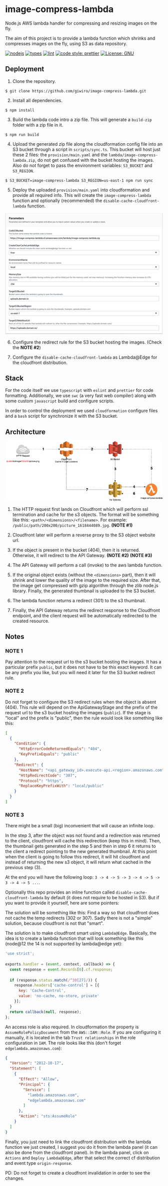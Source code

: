 # image-compress-lambda
Node.js AWS lambda handler for compressing and resizing images on the fly.

The aim of this project is to provide a lambda function which shrinks and compresses images on the fly, using S3 as
data repository.

[![nodejs](https://badges.aleen42.com/src/node.svg)](https://nodejs.org/)
[![types](https://badges.aleen42.com/src/typescript.svg)](https://www.typescriptlang.org/)
[![lint](https://badges.aleen42.com/src/eslint.svg)](https://eslint.org/)
[![code style: prettier](https://img.shields.io/badge/code_style-prettier-ff69b4.svg)](https://github.com/prettier/prettier)
[![License: GNU](https://img.shields.io/badge/License-GNU-blue.svg)](https://www.gnu.org/licenses/gpl-3.0.en.html)

## Deployment

1. Clone the repository.

```
$ git clone https://github.com/giwiro/image-compress-lambda.git
```

2. Install all dependencies.

```
$ npm install
```

3. Build the lambda code intro a zip file. This will generate a `build-zip` folder with a zip file in it.

```
$ npm run build
```

4. Upload the generated zip file along the cloudformation config file into an S3 bucket through a script in
   `scripts/sync.ts`. This bucket will host just these 2 files: the `provision/main.yaml` and the
   `lambda/image-compress-lambda.zip`, do not get confused with the bucket hosting the images. Also do not
   forget to pass the environment variables: `S3_BUCKET` and `S3_REGION`.

```
$ S3_BUCKET=image-compress-lambda S3_REGION=us-east-1 npm run sync
```

5. Deploy the uploaded `provision/main.yaml` into cloudformation and provide all required info. This will
   create the `image-compress-lambda` function and optionally (recommended) the `disable-cache-cloudfront-lambda`
   function.

![parameters](resources/cf-parameters.png?raw=true)

6. Configure the redirect rule for the S3 bucket hosting the images. (Check the **NOTE #2**)

7. Configure the `disable-cache-cloudfront-lambda` as Lambda@Edge for the cloudfront distribution.

## Stack

For the code itself we use `typescript` with `eslint` and `prettier` for code formatting. Additionally, we use
`swc` (a very fast web compiler) along with some custom `javascript` build and configure scripts.

In order to control the deployment we used `cloudformation` configure files and a `bash` script for synchronize
it with the S3 bucket.

## Architecture

![architecture](resources/image-compress-lambda-architecture.png?raw=true)

1. The HTTP request first lands on Cloudfront which will perform ssl termination and cache for the s3 objects.
   The format will be something like this: `<path>/<dimensions>/<filename>`.
   For example: `/public/path/200x200/picture_1618444089.jpg`.
   **(NOTE #1)**

3. Cloudfront later will perform a reverse proxy to the S3 object website url.

4. If the object is present in the bucket (404), then it is returned. Otherwise, it will redirect to the API Gateway.
   **(NOTE #2)** **(NOTE #3)**

5. The API Gateway will perform a call (invoke) to the aws lambda function.

6. If the original object exists (without the `<dimensions>` part), then it will shrink and lower the quality of the image
   to the required size. After that, the image get compressed with gzip algorithm through the zlib node.js library. Finally,
   the generated thumbnail is uploaded to the S3 bucket.

7. The lambda function returns a redirect (301) to the s3 thumbnail.

8. Finally, the API Gateway returns the redirect response to the Cloudfront endpoint, and the client request will be
   automatically redirected to the created resource.

## Notes

### NOTE 1

Pay attention to the request url to the s3 bucket hosting the images. It has a particular prefix `public`, but it does not have
to be this exact keyword. It can be any prefix you like, but you will need it later for the S3 bucket redirect rule. 

### NOTE 2

Do not forget to configure the S3 redirect rules when the object is absent (404). This rule will depend on the ApiGatewayStage
and the prefix of the request url to the s3 bucket hosting the images (`public`).
If the stage is "local" and the prefix is "public", then the rule would look like something like this:

```json
[
  {
    "Condition": {
      "HttpErrorCodeReturnedEquals": "404",
      "KeyPrefixEquals": "public"
    },
    "Redirect": {
      "HostName": "<api_gateway_id>.execute-api.<region>.amazonaws.com",
      "HttpRedirectCode": "307",
      "Protocol": "https",
      "ReplaceKeyPrefixWith": "local/public"
    }
  }
]
```

### NOTE 3

There might be a small (big) inconvenient that will cause an infinite loop.

In the step 3, after the object was not found and a redirection was returned to the client, cloudfront will cache this
redirection (keep this in mind).
Then, the thumbnail gets generated in the step 5 and then in step 6 it returns to the client a redirect pointing to the new
generated thumbnail. At this point when the client is going to follow this redirect, it will hit cloudfront and instead of
returning the new s3 object, it will return what cached in the previous step (3).

At the end you will have the following loop: `3 -> 4 -> 5 -> 3 -> 4 -> 5 -> 3 -> 4 -> 5 ...`.

Optionally this repo provides an inline function called `disable-cache-cloudfront-lambda` by default (it does not require to be
hosted in S3). But if you want to provide it yourself, here are some pointers:

The solution will be something like this: Find a way so that cloudfront does not cache the temp redirects (302 or 307).
Sadly there is not a "simple" solution, because cloudfront is not that "smart".

The solution is to make cloudfront smart using `Lambda@Edge`. Basically, the idea is to create a lambda function that will
look something like this (node@12 the 14 is not supported by lambda@edge yet):

```javascript
'use strict';

exports.handler = (event, context, callback) => {
  const response = event.Records[0].cf.response;
  
  if (response.status.match(/^30[27]/)) {
    response.headers['cache-control'] = [{ 
      key: 'Cache-Control', 
      value: 'no-cache, no-store, private' 
    }];
  }
  return callback(null, response);
};

```

An access role is also required. In cloudformation the property is `AssumeRolePolicyDocument` from the `AWS::IAM::Role`.
If you are configuring it manually, it is located in the tab `Trust relationships` in the role configuration in `IAM`.
The role looks like this (don't forget `edgelambda.amazonaws.com`):

```json
{
  "Version": "2012-10-17",
  "Statement": [
    {
      "Effect": "Allow",
      "Principal": {
        "Service": [
          "lambda.amazonaws.com",
          "edgelambda.amazonaws.com"
        ]
      },
      "Action": "sts:AssumeRole"
    }
  ]
}
```

Finally, you just need to link the cloudfront distribution with the lambda function we just created, I suggest you do it 
from the lambda panel (it can also be done from the cloudfront panel).
In the lambda panel, click on `Actions` and `Deploy Lambda@Edge`, after that select the correct cf distribution and event 
type `origin-response`.

PD: Do not forget to create a cloudfront invalidation in order to see the changes.
